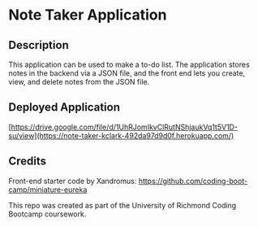# Note Taker Application

## Description

This application can be used to make a to-do list. The application stores notes in the backend via a JSON file, and the front end lets you create, view, and delete notes from the JSON file.

## Deployed Application

[https://drive.google.com/file/d/1UhRJomIkvClRutNShjaukVq1t5V1D-su/view](https://note-taker-kclark-492da97d9d0f.herokuapp.com/) 


## Credits

Front-end starter code by Xandromus: https://github.com/coding-boot-camp/miniature-eureka

This repo was created as part of the University of Richmond Coding Bootcamp coursework.



